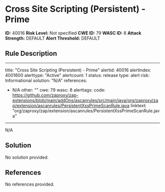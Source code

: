 
# Cross Site Scripting (Persistent) - Prime

**ID:** 40016
**Risk Level:** Not specified
**CWE ID:** 79
**WASC ID:** 8
**Attack Strength:** DEFAULT
**Alert Threshold:** DEFAULT

## Rule Description
---
title: "Cross Site Scripting (Persistent) - Prime"
alertid: 40016
alertindex: 4001600
alerttype: "Active"
alertcount: 1
status: release
type: alert
risk: Informational
solution: "N/A"
references:
   - N/A
other: ""
cwe: 79
wasc: 8
alerttags: 
code: https://github.com/zaproxy/zap-extensions/blob/main/addOns/ascanrules/src/main/java/org/zaproxy/zap/extension/ascanrules/PersistentXssPrimeScanRule.java
linktext: "org/zaproxy/zap/extension/ascanrules/PersistentXssPrimeScanRule.java"
---
N/A


## Solution
No solution provided.

## References
No references provided.
